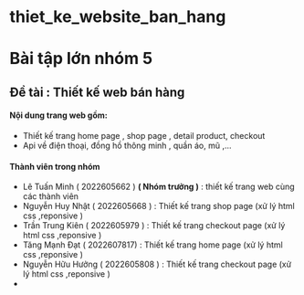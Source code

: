# thiet_ke_website_ban_hang
# Bài tập lớn nhóm 5 
## Đề tài : Thiết kế web bán hàng 
#### Nội dung trang web gồm:
- Thiết kế trang home page , shop page , detail product, checkout
- Api về điện thoại, đồng hồ thông minh , quần áo, mũ ,...

#### Thành viên trong nhóm
- Lê Tuấn Minh ( 2022605662 ) **( Nhóm trưởng )** : thiết kế trang web cùng các thành viên
- Nguyễn Huy Nhật ( 2022605668 ) : Thiết kế trang shop page (xử lý html css ,reponsive )
- Trần Trung Kiên ( 2022605979 ) : Thiết kế trang checkout page (xử lý html css ,reponsive )
- Tăng Mạnh Đạt ( 2022607817) : Thiết kế trang home page (xử lý html css ,reponsive )
- Nguyễn Hữu Hưởng ( 2022605808 ) : Thiết kế trang checkout page (xử lý html css ,reponsive )
- 

